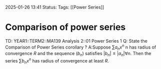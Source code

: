 2025-01-26 13:41
Status: 
Tags: [[Power Series]]
# Comparison of power series

TD: YEAR1::TERM2::MA139 Analysis 2::01 Power Series 1
Q: State the Comparison of Power Series corollary
?
A:Suppose $\sum a_{n}x^{n}$ n has radius of convergence $R$ and the sequence $(b_n)$ satisfies $|b_{n}| ≤ |a_{n}| \forall n$. Then the series $\sum b_{n}x^{n}$ has radius of convergence at least $R$.
<!--ID: 1738168359466-->
